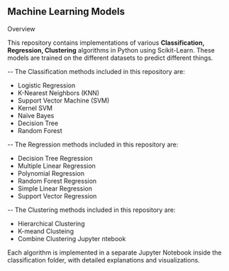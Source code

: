 ## Machine Learning Models

Overview

This repository contains implementations of various **Classification, Regression, Clustering** algorithms in Python using Scikit-Learn. These models are trained on the different datasets to predict different things.

-- The Classification methods included in this repository are:

- Logistic Regression
- K-Nearest Neighbors (KNN)
- Support Vector Machine (SVM)
- Kernel SVM
- Naïve Bayes
- Decision Tree
- Random Forest

-- The Regression methods included in this repository are:

- Decision Tree Regression
- Multiple Linear Regression
- Polynomial Regression
- Random Forest Regression
- Simple Linear Regression
- Support Vector Regression


-- The Clustering methods included in this repository are:

- Hierarchical Clustering
- K-meand Clusteing
- Combine Clustering Jupyter ntebook


Each algorithm is implemented in a separate Jupyter Notebook inside the classification folder, with detailed explanations and visualizations.
